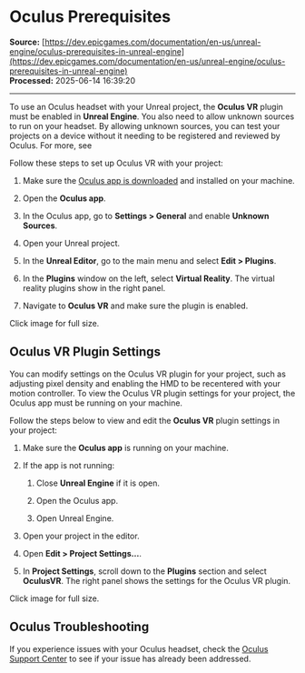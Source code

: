 # Oculus Prerequisites

**Source:** [https://dev.epicgames.com/documentation/en-us/unreal-engine/oculus-prerequisites-in-unreal-engine](https://dev.epicgames.com/documentation/en-us/unreal-engine/oculus-prerequisites-in-unreal-engine)  
**Processed:** 2025-06-14 16:39:20

---

To use an Oculus headset with your Unreal project, the **Oculus VR** plugin must be enabled in **Unreal Engine**. You also need to allow unknown sources to run on your headset. By allowing unknown sources, you can test your projects on a device without it needing to be registered and reviewed by Oculus. For more, see

Follow these steps to set up Oculus VR with your project:

1.  Make sure the [Oculus app is downloaded](https://www.oculus.com/setup/) and installed on your machine.
    
2.  Open the **Oculus app**.
    
3.  In the Oculus app, go to **Settings > General** and enable **Unknown Sources**.
    
4.  Open your Unreal project.
    
5.  In the **Unreal Editor**, go to the main menu and select **Edit > Plugins**.
    
6.  In the **Plugins** window on the left, select **Virtual Reality**. The virtual reality plugins show in the right panel.
    
7.  Navigate to **Oculus VR** and make sure the plugin is enabled.
    

Click image for full size.

## Oculus VR Plugin Settings

You can modify settings on the Oculus VR plugin for your project, such as adjusting pixel density and enabling the HMD to be recentered with your motion controller. To view the Oculus VR plugin settings for your project, the Oculus app must be running on your machine.

Follow the steps below to view and edit the **Oculus VR** plugin settings in your project:

1.  Make sure the **Oculus app** is running on your machine.
    
2.  If the app is not running:
    
    1.  Close **Unreal Engine** if it is open.
        
    2.  Open the Oculus app.
        
    3.  Open Unreal Engine.
        
3.  Open your project in the editor.
    
4.  Open **Edit > Project Settings…**.
    
5.  In **Project Settings**, scroll down to the **Plugins** section and select **OculusVR**. The right panel shows the settings for the Oculus VR plugin.
    

Click image for full size.

## Oculus Troubleshooting

If you experience issues with your Oculus headset, check the [Oculus Support Center](https://support.oculus.com/) to see if your issue has already been addressed.